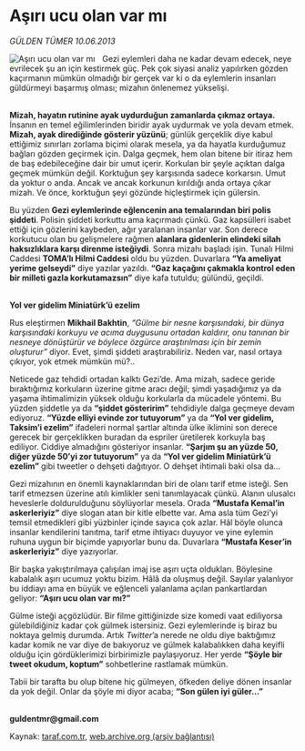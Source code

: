 # Aşırı ucu olan var mı 

*GÜLDEN TÜMER 10.06.2013*

<div class="yazi"><img align="left" alt="Aşırı ucu olan var mı " border="0" src="http://www.taraf.com.tr/fotoraflar/makaleler/asiri-ucu-olan-var-mi_3982_orijinal.jpg" style="border-right-width:10px; border-color:#FFFFFF"/><p>Gezi eylemleri daha ne kadar devam edecek, neye evrilecek şu an için kestirmek güç. Pek çok siyasi analiz yapılırken gözden kaçırmanın mümkün olmadığı bir gerçek var ki o da eylemlerin insanları güldürmeyi başarmış olması; mizahın önlenemez yükselişi. </p>
<p><b><br/>Mizah, hayatın rutinine ayak uydurduğun zamanlarda çıkmaz ortaya.</b> İnsanın en temel eğilimlerinden biridir ayak uydurmak ve yola devam etmek. <b>Mizah, ayak dirediğinde gösterir yüzünü</b>; günlük gerçeklik diye kabul ettiğimiz sınırları zorlama biçimi olarak mesela, ya da hayatla kurduğumuz bağları gözden geçirmek için. Dalga geçmek, hem olan bitene bir itiraz hem de baş edebileceğine dair bir umut içerir. Korkulan bir şeyle açıktan dalga geçmek mümkün değil. Korktuğun şey karşısında sadece korkarsın. Umut da yoktur o anda. Ancak ve ancak korkunun kırıldığı anda ortaya çıkar mizah. Ve önce, korktuğun şeyi gözünde hiçleştirmek için gülersin. </p>
<p>Bu yüzden <b>Gezi eylemlerinde eğlencenin ana temalarından biri polis şiddeti</b>. Polisin şiddeti korkuttu ama kaçırmadı çünkü. Gaz kapsülleri isabet ettiği için gözlerini kaybeden, ağır yaralanan insanlar var. Son derece korkutucu olan bu gelişmelere rağmen <b>alanlara gidenlerin elindeki silah haksızlıklara karşı direnme isteğiydi</b>. Sonra mizahı başladı işin. Tunalı Hilmi Caddesi <b>TOMA’lı Hilmi Caddesi</b> oldu bu yüzden. Duvarlara <b>“Ya ameliyat yerime gelseydi”</b> diye yazılar yazıldı. <b>“Gaz kaçağını çakmakla kontrol eden bir milleti gazla korkutamazsın”</b> diye kafa tutuldu; gülündü, geçildi. </p>
<p><b><br/>Yol ver gidelim Miniatürk’ü ezelim </b></p>
<p>Rus eleştirmen <b>Mikhail Bakhtin</b>, <i>“Gülme bir nesne karşısındaki, bir dünya karşısındaki korkuyu ve acıma duygusunu ortadan kaldırır, onu tanınan bir nesneye dönüştürür ve böylece özgürce araştırılması için bir zemin oluşturur”</i> diyor. Evet, şimdi şiddeti araştırabiliriz. Neden var, nasıl ortaya çıkıyor, yok etmek mümkün mü?.. </p>
<p>Neticede gaz tehdidi ortadan kalktı Gezi’de. Ama mizah, sadece geride bıraktığımız korkuların üzerine gitme aracı değil; şimdi yaşadığımız ya da yaşama ihtimalimizin yüksek olduğu korkularla da mücadele yöntemi. Bu yüzden şiddetle ya da <b>“şiddet gösteririm”</b> tehdidiyle dalga geçmeye devam ediyoruz. <b>“Yüzde elliyi evinde zor tutuyorum”</b> ya da <b>“Yol ver gidelim, Taksim’i ezelim”</b> ifadeleri normal şartlar altında ülke iklimini son derece gerecek bir gerçeklikken buradan da espriler üretilerek korkuyla baş ediliyor. Ciddiye almadığını gösteriyor insanlar. <b>“Şarjım şu an yüzde 50, diğer yüzde 50’yi zor tutuyorum”</b> ya da <b>“Yol ver gidelim Miniatürk’ü ezelim”</b> gibi tweetler o dehşeti dağıtıyor. O dehşet ihtimali baki olsa da... </p>
<p>Gezi mizahının en önemli kaynaklarından biri de olanı tarif etme isteği. Sen tarif etmezsen üzerine atılı kimlikler seni tanımlayacak çünkü. Alanın ulusalcı heveslerle doldurulduğunu söylüyorlar mesela. Orada <b>“Mustafa Kemal’in askerleriyiz”</b> diye slogan atan bir kitle elbette var. Ama asla tüm Gezi’yi temsil etmedikleri gibi yüzbinler içinde sayıca çok azlar. Hâl böyle olunca insanlar kendilerini tanıtma, tarif etme ihtiyacı duyuyor ve yine eylemin ruhuna uygun bir biçimde yapıyorlar bunu da. Duvarlara <b>“Mustafa Keser’in askerleriyiz”</b> diye yazıyorlar. </p>
<p>Bir başka yakıştırılmaya çalışılan imaj ise aşırı uçta oldukları. Böylesine kabalalık aşırı ucumuz yoktu bizim. Hâlâ da oluşmuş değil. Sayılar yalanlıyor bu iddiayı ama en büyük ve eğlenceli yalanlama açılan pankartlardan geliyor: <b>“Aşırı ucu olan var mı?”</b></p>
<p>Gülme isteği açgözlüdür. Bir filme gittiğinizde size komedi vaat ediliyorsa gülebildiğiniz kadar çok gülmek istersiniz. Gezi eylemlerinde iş biraz bu noktaya gelmiş durumda. Artık <i>Twitter</i>’a nerede ne oldu diye baktığımız kadar komik ne var diye de bakıyoruz ve gülmek kalabalıkken daha keyifli olduğu için gördüklerimizi birbirimizle paylaşıyoruz. Her yerde <b>“Şöyle bir tweet okudum, koptum”</b> sohbetlerine rastlamak mümkün. </p>
<p>Tabii bir tarafta bu olup bitene hiç gülmeyen, öfkeden deliye dönen insanlar da yok değil. Onlar da şöyle mi diyor acaba; <b>“Son gülen iyi güler...”</b></p><b>
<p><br/>guldentmr@gmail.com</p>
</b>
</div>

Kaynak: [taraf.com.tr](http://www.taraf.com.tr:80/gulden-tumer/makale-asiri-ucu-olan-var-mi.htm), [web.archive.org (arşiv bağlantısı)](http://web.archive.org/web/20130613052039/http://www.taraf.com.tr:80/gulden-tumer/makale-asiri-ucu-olan-var-mi.htm)
